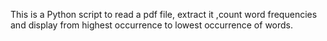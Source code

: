 This is a Python script to read a pdf file, extract it ,count word frequencies and display from highest occurrence to lowest occurrence of words.
